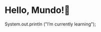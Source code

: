 # Hello, Mundo!🌱

System.out.println ("I’m currently learning");


            


<!---
Triliam/Triliam is a ✨ special ✨ repository because its `README.md` (this file) appears on your GitHub profile.
You can click the Preview link to take a look at your changes.
--->
